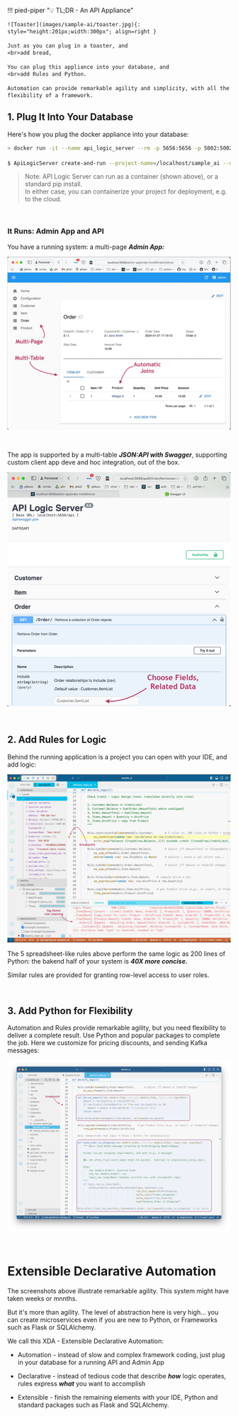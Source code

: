 !!! pied-piper ":bulb: TL;DR - An API Appliance"

    ![Toaster](images/sample-ai/toaster.jpg){: style="height:201px;width:300px"; align=right }
    
    Just as you can plug in a toaster, and 
    <br>add bread,

    You can plug this appliance into your database, and 
    <br>add Rules and Python.

    Automation can provide remarkable agility and simplicity, with all the flexibility of a framework.

## 1. Plug It Into Your Database

Here's how you plug the docker appliance into your database:

```bash
> docker run -it --name api_logic_server --rm -p 5656:5656 -p 5002:5002 -v ${PWD}:/localhost apilogicserver/api_logic_server

$ ApiLogicServer create-and-run --project-name=/localhost/sample_ai --db-url=sqlite:///sample_ai.sqlite
```

> Note: API Logic Server can run as a container (shown above), or a standard pip install.  <br>In either case, you can containerize your project for deployment, e.g. to the cloud.

&nbsp;

### It Runs: Admin App and API

You have a running system: a multi-page ***Admin App:***

![Runs](images/sample-ai/Order-Page.jpg)

&nbsp;

The app is supported by a multi-table ***JSON:API with Swagger***, supporting custom client app deve and hoc integration, out of the box.

![Swagger](images/sample-ai/swagger.jpg)

&nbsp;

## 2. Add Rules for Logic

Behind the running application is a project you can open with your IDE, and add logic:

![Logic](images/sample-ai/rules.jpg)

The 5 spreadsheet-like rules above perform the same logic as 200 lines of Python: the bakend half of your system is ***40X more concise.***

Similar rules are provided for granting row-level access to user roles.

&nbsp;

## 3. Add Python for Flexibility

Automation and Rules provide remarkable agility, but you need flexibility to deliver a complete result.  Use Python and popular packages to complete the job.  Here we customize for pricing discounts, and sending Kafka messages:

![Rules Plus Python](images/sample-ai/rules-plus-python.png)

&nbsp;

# Extensible Declarative Automation

The screenshots above illustrate remarkable agility.  This system might have taken weeks or mnnths.

But it's more than agility.  The level of abstraction here is very high... you can create microservices even if you are new to Python, or Frameworks such as Flask or SQLAlchemy.

We call this XDA - Extensible Declarative Automation:

* Automation - instead of slow and complex framework coding, just plug in your database for a running API and Admin App

* Declarative - instead of tedious code that describe ***how*** logic operates, rules express ***what*** you want to accomplish

* Extensible - finish the remaining elements with your IDE, Python and standard packages such as Flask and SQLAlchemy.



